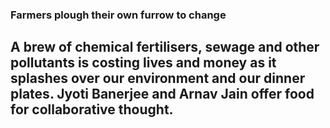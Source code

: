 ###  Farmers plough their own furrow to change
## A brew of chemical fertilisers, sewage and other pollutants is costing lives and money as it splashes over our environment and our dinner plates.  Jyoti Banerjee and Arnav Jain offer food for collaborative thought.

